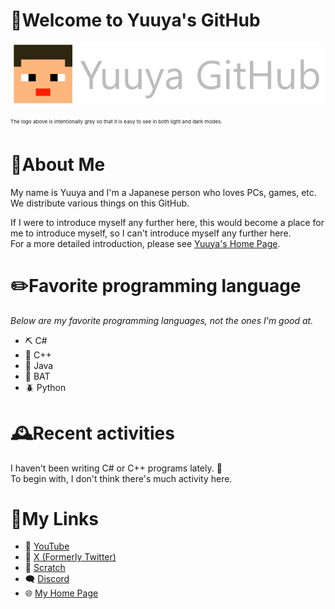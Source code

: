 # 👋Welcome to Yuuya's GitHub
<p align="center">
<img src="YuuyaGitHubLogo.png" alt="Yuuya GitHub Logo" title="Welcome to Yuuya's GitHub!" width="500"/>
</p>
<sup><sub><sup>The logo above is intentionally grey so that it is easy to see in both light and dark modes.</sub></sup></sub>

# 👨About Me
My name is Yuuya and I'm a Japanese person who loves PCs, games, etc.
<br>We distribute various things on this GitHub.

If I were to introduce myself any further here, this would become a place for me to introduce myself, so I can't introduce myself any further here.
<br>For a more detailed introduction, please see [Yuuya's Home Page](#my-links).

# ✏️Favorite programming language
_Below are my favorite programming languages, not the ones I'm good at._
* ⛏️ C#
* 🧱 C++
* 🥛 Java
* 🧰 BAT
* 🪲 Python

# 🕰️Recent activities
I haven't been writing C# or C++ programs lately. 🛌
<br>To begin with, I don't think there's much activity here.

# 🔗My Links
* 🎥 [YouTube](https://www.youtube.com/@YuuyaCh)
* 🦢 [X (Formerly Twitter)](https://x.com/YuuyaMain_)
* 🧠 [Scratch](https://scratch.mit.edu/users/Yuuya20061202/)
* 🗨️ [Discord](https://discord.gg/6Ph2fr43sC)
* 🌐 [My Home Page](https://yuuya20061202.wixsite.com/website)

<!--
**YuuyaGitHub/YuuyaGitHub** is a ✨ _special_ ✨ repository because its `README.md` (this file) appears on your GitHub profile.

Here are some ideas to get you started:

- 🔭 I’m currently working on ...
- 🌱 I’m currently learning ...
- 👯 I’m looking to collaborate on ...
- 🤔 I’m looking for help with ...
- 💬 Ask me about ...
- 📫 How to reach me: ...
- 😄 Pronouns: ...
- ⚡ Fun fact: ...
-->
